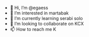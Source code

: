 - 👋 Hi, I’m @egaess
- 👀 I’m interested in martabak
- 🌱 I’m currently learning serabi solo
- 💞️ I’m looking to collaborate on KCX
- 📫 How to reach me K

<!---
egaess/egaess is a ✨ special ✨ repository because its `README.md` (this file) appears on your GitHub profile.
You can click the Preview link to take a look at your changes.
--->
